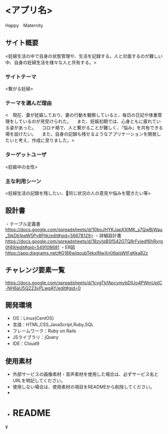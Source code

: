 # <アプリ名>
Happy　Maternity

## サイト概要
<妊婦生活の中で自身の状態管理や、生活を記録する。人と対面するのが難しい中、自身の妊婦生活を様々な人と共有する。>

### サイトテーマ
<繋がる妊婦>

### テーマを選んだ理由
<　現在、妻が妊娠しており、妻の行動を観察していると、毎日の日記や体重管理をしているのが見受けられた。
　また、妊娠初期では、心身ともに疲れている姿があった。
　コロナ禍で、人と繋がることが難しく、『悩み』を共有できる場を設けたい。
　また、自身の記録も残せるようなアプリケーションを開発したいと考え、作成に至りました。>

### ターゲットユーザ
<妊娠中の女性>

### 主な利用シーン
<妊婦生活の記録を残したい、同じ状況の人の意見や悩みを聞きたい等>

## 設計書
・テーブル定義書
https://docs.google.com/spreadsheets/d/10boJHYKJapXXlMK_s7QwBjWau_SjkDb1peW5Pv8Pilk/edit#gid=56678129>
・詳細設計書
https://docs.google.com/spreadsheets/d/18zyIqBSfS42GTQ8rFyiedf6hRyrg0f49/edit#gid=549108681
・ER図
https://app.diagrams.net/#G166wIqoubTekxlNwXn06alsWtFaKka82z

## チャレンジ要素一覧
<https://docs.google.com/spreadsheets/d/1cvgTkfApcymybDlUo4PWmUptC-NH6aU5Q223vPLwgAY/edit#gid=0>

## 開発環境
- OS：Linux(CentOS)
- 言語：HTML,CSS,JavaScript,Ruby,SQL
- フレームワーク：Ruby on Rails
- JSライブラリ：jQuery
- IDE：Cloud9

## 使用素材
- 外部サービスの画像素材・音声素材を使用した場合は、必ずサービス名とURLを明記してください。
- 使用しない場合は、使用素材の項目をREADMEから削除してください。
- 
- # README
¥